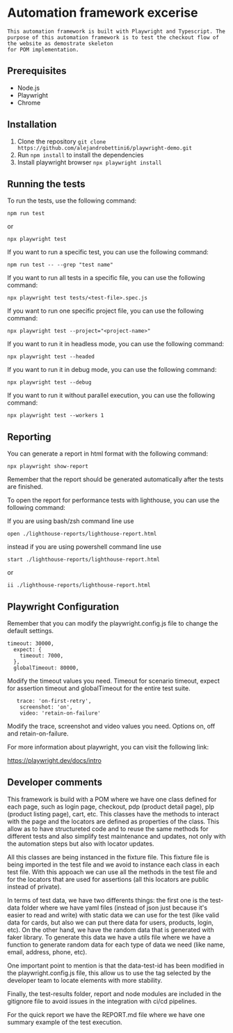 # Automation framework excerise

    This automation framework is built with Playwright and Typescript. The purpose of this automation framework is to test the checkout flow of the website as demostrate skeleton
    for POM implementation.
## Prerequisites

- Node.js
- Playwright
- Chrome

## Installation

1. Clone the repository `git clone https://github.com/alejandrobettini6/playwright-demo.git`
2. Run `npm install` to install the dependencies
3. Install playwright browser `npx playwright install`

## Running the tests

To run the tests, use the following command:

```
npm run test
```

or

```
npx playwright test
```


If you want to run a specific test, you can use the following command:

```
npm run test -- --grep "test name"
```

If you want to run all tests in a specific file, you can use the following command:

```
npx playwright test tests/<test-file>.spec.js
```

If you want to run one specific project file, you can use the following command:

```
npx playwright test --project="<project-name>"
```

If you want to run it in headless mode, you can use the following command:

```
npx playwright test --headed
```

If you want to run it in debug mode, you can use the following command:

```
npx playwright test --debug
```

If you want to run it without parallel execution, you can use the following command:

```
npx playwright test --workers 1
```

## Reporting

You can generate a report in html format with the following command:

```
npx playwright show-report
```

Remember that the report should be generated automatically after the tests are finished.

To open the report for performance tests with lighthouse, you can use the following command:

If you are using bash/zsh command line use

```
open ./lighthouse-reports/lighthouse-report.html
```

instead if you are using powershell command line use

```
start ./lighthouse-reports/lighthouse-report.html
```

or

```
ii ./lighthouse-reports/lighthouse-report.html
```

## Playwright Configuration

Remember that you can modify the playwright.config.js file to change the default settings.

```
timeout: 30000,
  expect: {
    timeout: 7000,
  },
  globalTimeout: 80000,
```

Modify the timeout values you need. Timeout for scenario timeout, expect for assertion timeout and globalTimeout for the entire test suite.

```
   trace: 'on-first-retry',
    screenshot: 'on',
    video: 'retain-on-failure'
```

Modify the trace, screenshot and video values you need.
Options on, off and retain-on-failure.

For more information about playwright, you can visit the following link:

https://playwright.dev/docs/intro

## Developer comments

This framework is build with a POM where we have one class defined for each page, such as login page, checkout, pdp (product detail page), plp (product listing page), cart, etc. This classes have the methods to interact with the page and the locators are defined as properties of the class. This allow as to have structureted code and to reuse the same methods for different tests and also simplify 
test maintenance and updates, not only with the automation steps but also with locator updates.

All this classes are being instanced in the fixture file. This fixture file is being imported in the test file and we avoid to instance
each class in each test file. With this appoach we can use all the methods in the test file and for the locators that are used for assertions (all this locators are public instead of private).

In terms of test data, we have two differents things: the first one is the test-data folder where we have yaml files (instead of json just because it's easier to read and write) with static data we can use for the test (like valid data for cards, but also we can put there data for users, products, login, etc). On the other hand, we have the random data that is generated with faker library. To generate this data we have a utils file where we have a function to generate random data for each type of data we need (like name, email, address, phone, etc).

One important point to mention is that the data-test-id has been modified in the playwright.config.js file, this allow us to use the tag selected by the developer team to locate elements with more stability.

Finally, the test-results folder, report and node modules are included in the gitignore file to avoid issues in the integration with ci/cd pipelines.

For the quick report we have the REPORT.md file where we have one summary example of the test execution.